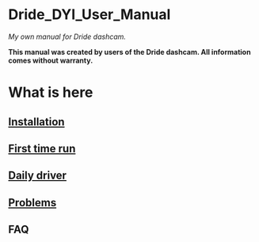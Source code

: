 # Dride_DYI_User_Manual
*My own manual for Dride dashcam.*

**This manual was created by users of the Dride dashcam. All information comes without warranty.**

# What is here
## [Installation](./1.%20Installation.md)
## [First time run](./2.%20First_time_run.md)
## [Daily driver](./3.%20Daily_driver.md)
## [Problems](./4.%20Problems.md)
## FAQ
